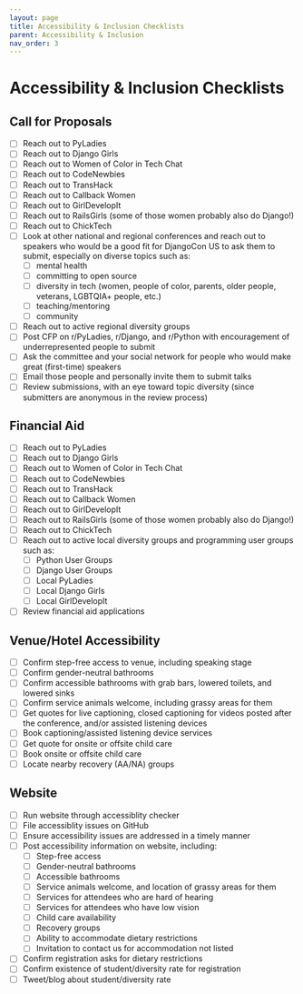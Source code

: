 ```yaml
---
layout: page
title: Accessibility & Inclusion Checklists
parent: Accessibility & Inclusion
nav_order: 3
---
```


# Accessibility & Inclusion Checklists

## Call for Proposals

- [ ] Reach out to PyLadies
- [ ] Reach out to Django Girls
- [ ] Reach out to Women of Color in Tech Chat
- [ ] Reach out to CodeNewbies
- [ ] Reach out to TransHack
- [ ] Reach out to Callback Women
- [ ] Reach out to GirlDevelopIt
- [ ] Reach out to RailsGirls (some of those women probably also do Django!)
- [ ] Reach out to ChickTech
- [ ] Look at other national and regional conferences and reach out to speakers who would be a good fit for DjangoCon US to ask them to submit, especially on diverse topics such as:
  - [ ] mental health
  - [ ] committing to open source
  - [ ] diversity in tech (women, people of color, parents, older people, veterans, LGBTQIA+ people, etc.)
  - [ ] teaching/mentoring
  - [ ] community
- [ ] Reach out to active regional diversity groups
- [ ] Post CFP on r/PyLadies, r/Django, and r/Python with encouragement of underrepresented people to submit
- [ ] Ask the committee and your social network for people who would make great (first-time) speakers
- [ ] Email those people and personally invite them to submit talks
- [ ] Review submissions, with an eye toward topic diversity (since submitters are anonymous in the review process)

## Financial Aid

- [ ] Reach out to PyLadies
- [ ] Reach out to Django Girls
- [ ] Reach out to Women of Color in Tech Chat
- [ ] Reach out to CodeNewbies
- [ ] Reach out to TransHack
- [ ] Reach out to Callback Women
- [ ] Reach out to GirlDevelopIt
- [ ] Reach out to RailsGirls (some of those women probably also do Django!)
- [ ] Reach out to ChickTech
- [ ] Reach out to active local diversity groups and programming user groups such as:
  - [ ] Python User Groups
  - [ ] Django User Groups
  - [ ] Local PyLadies
  - [ ] Local Django Girls
  - [ ] Local GirlDevelopIt
- [ ] Review financial aid applications

## Venue/Hotel Accessibility

- [ ] Confirm step-free access to venue, including speaking stage
- [ ] Confirm gender-neutral bathrooms
- [ ] Confirm accessible bathrooms with grab bars, lowered toilets, and lowered sinks
- [ ] Confirm service animals welcome, including grassy areas for them
- [ ] Get quotes for live captioning, closed captioning for videos posted after the conference, and/or assisted listening devices
- [ ] Book captioning/assisted listening device services
- [ ] Get quote for onsite or offsite child care
- [ ] Book onsite or offsite child care
- [ ] Locate nearby recovery (AA/NA) groups

## Website

- [ ] Run website through accessiblity checker
- [ ] File accessiblity issues on GitHub
- [ ] Ensure accessibility issues are addressed in a timely manner
- [ ] Post accessibility information on website, including:
  - [ ] Step-free access
  - [ ] Gender-neutral bathrooms
  - [ ] Accessible bathrooms
  - [ ] Service animals welcome, and location of grassy areas for them
  - [ ] Services for attendees who are hard of hearing
  - [ ] Services for attendees who have low vision
  - [ ] Child care availability
  - [ ] Recovery groups
  - [ ] Ability to accommodate dietary restrictions
  - [ ] Invitation to contact us for accommodation not listed
- [ ] Confirm registration asks for dietary restrictions
- [ ] Confirm existence of student/diversity rate for registration
- [ ] Tweet/blog about student/diversity rate
